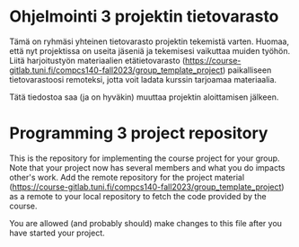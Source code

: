 # Ohjelmointi 3 projektin tietovarasto

Tämä on ryhmäsi yhteinen tietovarasto projektin tekemistä varten. Huomaa, että nyt
projektissa on useita jäseniä ja tekemisesi vaikuttaa muiden työhön. Liitä harjoitustyön
materiaalien etätietovarasto (https://course-gitlab.tuni.fi/compcs140-fall2023/group_template_project)
paikalliseen tietovarastoosi remoteksi, jotta voit ladata kurssin tarjoamaa materiaalia.

Tätä tiedostoa saa (ja on hyväkin) muuttaa projektin aloittamisen jälkeen.

# Programming 3 project repository

This is the repository for implementing the course project for your group. Note that
your project now has several members and what you do impacts other's work. Add the remote
repository for the project material (https://course-gitlab.tuni.fi/compcs140-fall2023/group_template_project)
as a remote to your local repository to fetch the code provided by the course.

You are allowed (and probably should) make changes to this file after you have started your project.

